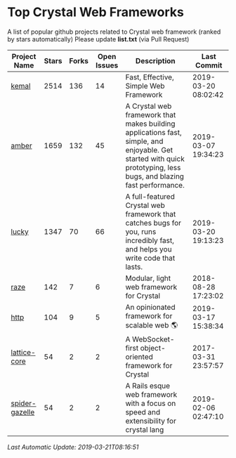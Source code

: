 # Top Crystal Web Frameworks
A list of popular github projects related to Crystal web framework (ranked by stars automatically)
Please update **list.txt** (via Pull Request)

| Project Name | Stars | Forks | Open Issues | Description | Last Commit |
| ------------ | ----- | ----- | ----------- | ----------- | ----------- |
| [kemal](https://github.com/kemalcr/kemal) | 2514 | 136 | 14 | Fast, Effective, Simple Web Framework | 2019-03-20 08:02:42 |
| [amber](https://github.com/amberframework/amber) | 1659 | 132 | 45 | A Crystal web framework that makes building applications fast, simple, and enjoyable. Get started with quick prototyping, less bugs, and blazing fast performance. | 2019-03-07 19:34:23 |
| [lucky](https://github.com/luckyframework/lucky) | 1347 | 70 | 66 | A full-featured Crystal web framework that catches bugs for you, runs incredibly fast, and helps you write code that lasts. | 2019-03-20 19:13:23 |
| [raze](https://github.com/samueleaton/raze) | 142 | 7 | 6 | Modular, light web framework for Crystal | 2018-08-28 17:23:02 |
| [http](https://github.com/onyxframework/http) | 104 | 9 | 5 | An opinionated framework for scalable web 🌎 | 2019-03-17 15:38:34 |
| [lattice-core](https://github.com/jasonl99/lattice-core) | 54 | 2 | 2 | A WebSocket-first object-oriented framework for Crystal | 2017-03-31 23:57:57 |
| [spider-gazelle](https://github.com/spider-gazelle/spider-gazelle) | 54 | 2 | 2 | A Rails esque web framework with a focus on speed and extensibility for crystal lang | 2019-02-06 02:47:10 |

*Last Automatic Update: 2019-03-21T08:16:51*